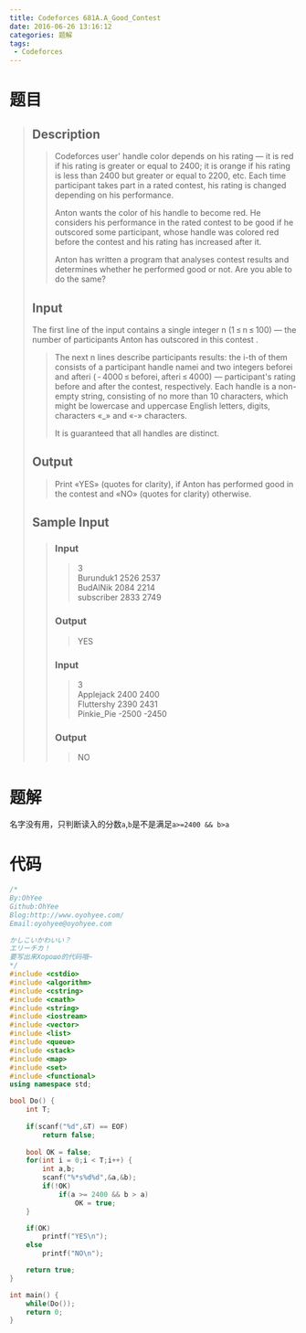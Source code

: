 ```yaml
---
title: Codeforces 681A.A_Good_Contest
date: 2016-06-26 13:16:12
categories: 题解
tags:
 - Codeforces
---
```

# 题目

> ## Description  
>> Codeforces user' handle color depends on his rating — it is red if his rating is greater or equal to 2400; it is orange if his rating is less than 2400 but greater or equal to 2200, etc. Each time participant takes part in a rated contest, his rating is changed depending on his performance.  
>>   
>> Anton wants the color of his handle to become red. He considers his performance in the rated contest to be good if he outscored some participant, whose handle was colored red before the contest and his rating has increased after it.  
>>   
>> Anton has written a program that analyses contest results and determines whether he performed good or not. Are you able to do the same?  
>   <!--more-->
> ## Input  
> The first line of the input contains a single integer n (1 ≤ n ≤ 100) — the number of participants Anton has outscored in this contest .  
>   
>> The next n lines describe participants results: the i-th of them consists of a participant handle namei and two integers beforei and afteri ( - 4000 ≤ beforei, afteri ≤ 4000) — participant's rating before and after the contest, respectively. Each handle is a non-empty string, consisting of no more than 10 characters, which might be lowercase and uppercase English letters, digits, characters «_» and «-» characters.  
>>   
>> It is guaranteed that all handles are distinct.  
>   
> ## Output  
>> Print «YES» (quotes for clarity), if Anton has performed good in the contest and «NO» (quotes for clarity) otherwise.  
>   
> ## Sample Input  
>> 
>> ### Input  
>>> 3  
>>> Burunduk1 2526 2537  
>>> BudAlNik 2084 2214  
>>> subscriber 2833 2749  
>>
>> ### Output  
>>> YES  
>>
>> ### Input  
>>> 3  
>>> Applejack 2400 2400  
>>> Fluttershy 2390 2431  
>>> Pinkie_Pie -2500 -2450  
>>
>> ### Output  
>>> NO  

# 题解

名字没有用，只判断读入的分数`a`,`b`是不是满足`a>=2400 && b>a`

# 代码
```cpp Codeforce 681A https://github.com/OhYee/sourcecode/tree/master/ACM 代码备份
/*
By:OhYee
Github:OhYee
Blog:http://www.oyohyee.com/
Email:oyohyee@oyohyee.com

かしこいかわいい？
エリーチカ！
要写出来Хорошо的代码哦~
*/
#include <cstdio>
#include <algorithm>
#include <cstring>
#include <cmath>
#include <string>
#include <iostream>
#include <vector>
#include <list>
#include <queue>
#include <stack>
#include <map>
#include <set>
#include <functional>
using namespace std;

bool Do() {
    int T;
    
    if(scanf("%d",&T) == EOF)
        return false;
    
    bool OK = false;
    for(int i = 0;i < T;i++) {
        int a,b;
        scanf("%*s%d%d",&a,&b);
        if(!OK)
            if(a >= 2400 && b > a)
                OK = true;
    }

    if(OK)
        printf("YES\n");
    else
        printf("NO\n");

    return true;
}

int main() {
    while(Do());
    return 0;
}
```